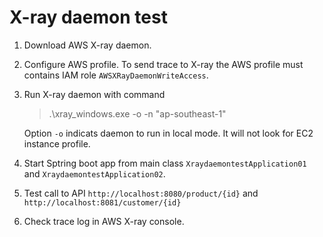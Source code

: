 # X-ray daemon test
1. Download AWS X-ray daemon.
2. Configure AWS profile. To send trace to X-ray the AWS profile must contains IAM role <code>AWSXRayDaemonWriteAccess</code>.
3. Run X-ray daemon with command
    >.\xray_windows.exe -o -n "ap-southeast-1"
   
   Option <code>-o</code> indicats daemon to run in local mode. It will not look for EC2 instance profile.
4. Start Sptring boot app from main class <code>XraydaemontestApplication01</code> 
and <code>XraydaemontestApplication02</code>.
5. Test call to API <code>http://localhost:8080/product/{id}</code>
and <code>http://localhost:8081/customer/{id}</code>
6. Check trace log in AWS X-ray console.
